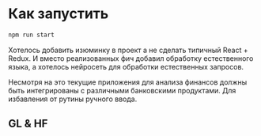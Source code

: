 # Как запустить

```bash
npm run start 
```

Хотелось добавить изюминку в проект а не сделать типичный React + Redux. 
И вместо реализованных фич добавил обработку естественного языка, а хотелось нейросеть 
для обработки естественных запросов.

Несмотря на это текущие приложения для анализа финансов должны быть интегрированы с различными банковскими продуктами.
Для избавления от рутины ручного ввода.

## GL & HF
